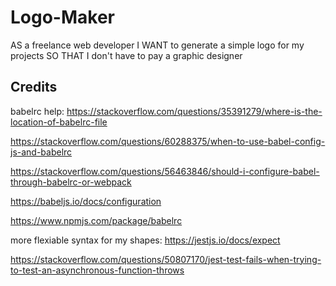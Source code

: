# Logo-Maker
AS a freelance web developer I WANT to generate a simple logo for my projects SO THAT I don't have to pay a graphic designer



## Credits

babelrc help: 
https://stackoverflow.com/questions/35391279/where-is-the-location-of-babelrc-file 

https://stackoverflow.com/questions/60288375/when-to-use-babel-config-js-and-babelrc

https://stackoverflow.com/questions/56463846/should-i-configure-babel-through-babelrc-or-webpack

https://babeljs.io/docs/configuration

https://www.npmjs.com/package/babelrc


more flexiable syntax for my shapes:
https://jestjs.io/docs/expect

https://stackoverflow.com/questions/50807170/jest-test-fails-when-trying-to-test-an-asynchronous-function-throws


